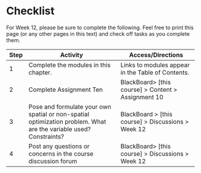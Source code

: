 # Checklist

For Week 12, please be sure to complete the following. Feel free to print this page (or any other pages in this text) and check off tasks as you complete them.


| Step | Activity | Access/Directions |
|-----|-----|-----|
| 1 | Complete the modules in this chapter. | Links to modules appear in the Table of Contents.| 
| 2 | Complete Assignment Ten | BlackBoard> [this course] > Content > Assignment 10 |
| 3 | Pose and formulate your own spatial or non-spatial optimization problem.  What are the variable used?  Constraints?| BlackBoard > [this course] > Discussions > Week 12 |
| 4 | Post any questions or concerns in the course discussion forum | BlackBoard> [this course] > Discussions > Week 12 |


